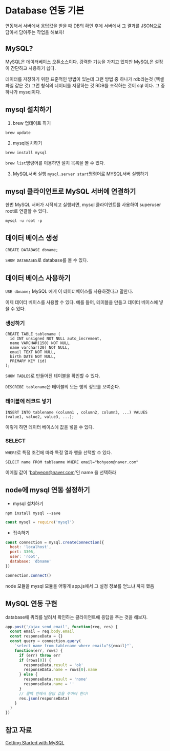 # Database 연동 기본

연동해서 서버에서 응답값을 받을 때 DB의 확인 후에 서버에서 그 결과를 JSON으로 담아서 담아주는 작업을 해보자!

## MySQL?

MySQL은 데이터베이스 오픈소스이다. 강력한 기능을 가지고 있지만 MySQL은 설정이 간단하고 사용하기 쉽다.

데이터를 저장하기 위한 표준적인 방법이 있는데 그런 방법 중 하나가 rdb라는것 (엑셀 파일 같은 것) 그런 형식의 데이터를 저장하는 것
RDB를 조작하는 것이 sql 이다. 그 중 하나가 mysql이다.

## mysql 설치하기

1. brew 업데이트 하기

```
brew update
```

2. mysql설치하기

```
brew install mysql
```

`brew list`명령어를 이용하면 설치 목록을 볼 수 있다.

3. MySQL서버 실행
   `mysql.server start`명령어로 MYSQL서버 실행하기

## mysql 클라이언트로 MySQL 서버에 연결하기

한번 MySQL 서버가 시작되고 실행되면, mysql 클라이언트를 사용하여 superuser root로 연결할 수 있다.

`mysql -u root -p`

## 데이터 베이스 생성

`CREATE DATABASE dbname;`

`SHOW DATABASES`로 database를 볼 수 있다.

## 데이터 베이스 사용하기

`USE dbname;`
MySQL 에게 이 데이터베이스를 사용하겠다고 말한다.

이제 데이터 베이스를 사용할 수 있다. 예를 들어, 테이블을 만들고 데이터 베이스에 넣을 수 있다.

### 생성하기

```
CREATE TABLE tablename (
  id INT unsigned NOT NULL auto_increment,
  name VARCHAR(150) NOT NULL
  name varchar(20) NOT NULL,
  email TEXT NOT NULL,
  birth DATE NOT NULL,
  PRIMARY KEY (id)
);
```

`SHOW TABLES`로 만들어진 테이블을 확인할 수 있다.

`DESCRIBE tablename`은 테이블의 모든 행의 정보를 보여준다.

### 테이블에 레코드 넣기

```
INSERT INTO tablename (column1 , column2, column3, ...) VALUES (value1, value2, value3, ...);
```

이렇게 하면 데이터 베이스에 값을 넣을 수 있다.

### SELECT

`WHERE`로 특정 조건에 따라 특정 열과 행을 선택할 수 있다.

```
SELECT name FROM tableanme WHERE email="bohyeon@naver.com"
```

이메일 값이 'bohyeon@naver.com'인 name 을 선택하라

## node에 mysql 연동 설정하기

- mysql 설치하기

```
npm install mysql --save
```

```js
const mysql = require('mysql')
```

- 접속하기

```js
const connection = mysql.createConnection({
  host: 'localhost',
  port: 3306,
  user: 'root',
  database: 'dbname'
})

connection.connect()
```

node 모듈을 mysql 모듈을 어떻게 app.js에서 그 설정 정보를 얻느냐 까지 했음

## MySQL 연동 구현

database에 쿼리를 날려서 확인하는 클라이언트에 응답을 주는 것을 해보자.

```js
app.post('/ajax_send_email', function(req, res) {
  const email = req.body.email
  const responseData = {}
  const query = connection.query(
    `select name from tablename where email="${email}"`,
    function(err, rows) {
      if (err) throw err
      if (rows[0]) {
        responseData.result = 'ok'
        responseData.name = rows[0].name
      } else {
        responseData.result = 'none'
        responseData.name = ''
      }
      // 콜백 안에서 응답 값을 주어야 한다!
      res.json(responseData)
    }
  )
})
```

## 참고 자료

[Getting Started with MySQL](https://dev.mysql.com/doc/mysql-getting-started/en/)
